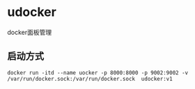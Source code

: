 # udocker
docker面板管理
## 启动方式
```
docker run -itd --name uocker -p 8000:8000 -p 9002:9002 -v /var/run/docker.sock:/var/run/docker.sock  udocker:v1
```